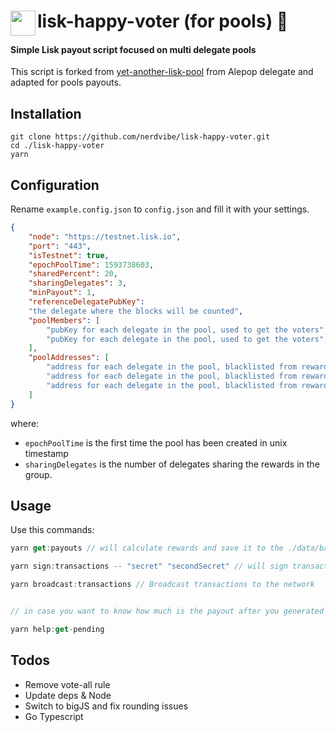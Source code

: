 # <img src="https://github.com/nerdvibe/lisk-happy-voter/blob/master/meta/lsk.png?raw=true" height="40" width="40" align="left"> lisk-happy-voter (for pools)  🥳
#### Simple Lisk payout script focused on multi delegate pools

This script is forked from [yet-another-lisk-pool](https://github.com/alepop/yet-another-lisk-pool) from Alepop delegate and adapted for pools payouts.

## Installation

    git clone https://github.com/nerdvibe/lisk-happy-voter.git
    cd ./lisk-happy-voter
    yarn

## Configuration
Rename `example.config.json` to `config.json` and fill it with your settings.

```json
{
    "node": "https://testnet.lisk.io",
    "port": "443",
    "isTestnet": true,
    "epochPoolTime": 1593738603,
    "sharedPercent": 20,
    "sharingDelegates": 3,
    "minPayout": 1,
    "referenceDelegatePubKey":
    "the delegate where the blocks will be counted",
    "poolMembers": [
        "pubKey for each delegate in the pool, used to get the voters",
        "pubKey for each delegate in the pool, used to get the voters",
    ],
    "poolAddresses": [
        "address for each delegate in the pool, blacklisted from reward",
        "address for each delegate in the pool, blacklisted from reward",
        "address for each delegate in the pool, blacklisted from reward"
    ]
}
```

where:
 - `epochPoolTime` is the first time the pool has been created in unix timestamp
 - `sharingDelegates` is the number of delegates sharing the rewards in the group.
  
## Usage

Use this commands:


```js
yarn get:payouts // will calculate rewards and save it to the ./data/balance.json file

yarn sign:transactions -- "secret" "secondSecret" // will sign transaction and save it to the ./data/payouts.json file

yarn broadcast:transactions // Broadcast transactions to the network


// in case you want to know how much is the payout after you generated

yarn help:get-pending
```

## Todos

- Remove vote-all rule
- Update deps & Node
- Switch to bigJS and fix rounding issues
- Go Typescript
